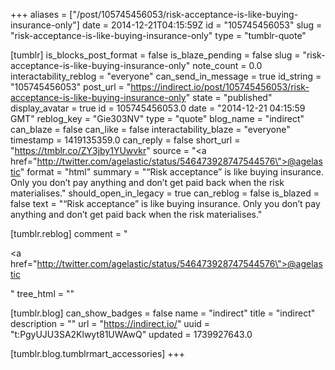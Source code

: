 +++
aliases = ["/post/105745456053/risk-acceptance-is-like-buying-insurance-only"]
date = 2014-12-21T04:15:59Z
id = "105745456053"
slug = "risk-acceptance-is-like-buying-insurance-only"
type = "tumblr-quote"

[tumblr]
is_blocks_post_format = false
is_blaze_pending = false
slug = "risk-acceptance-is-like-buying-insurance-only"
note_count = 0.0
interactability_reblog = "everyone"
can_send_in_message = true
id_string = "105745456053"
post_url = "https://indirect.io/post/105745456053/risk-acceptance-is-like-buying-insurance-only"
state = "published"
display_avatar = true
id = 105745456053.0
date = "2014-12-21 04:15:59 GMT"
reblog_key = "Gie303NV"
type = "quote"
blog_name = "indirect"
can_blaze = false
can_like = false
interactability_blaze = "everyone"
timestamp = 1419135359.0
can_reply = false
short_url = "https://tmblr.co/ZY3jby1YUwvkr"
source = "<a href=\"http://twitter.com/agelastic/status/546473928747544576\">@agelastic</a>"
format = "html"
summary = "“Risk acceptance” is like buying insurance. Only you don’t pay anything and don’t get paid back when the risk materialises."
should_open_in_legacy = true
can_reblog = false
is_blazed = false
text = "&ldquo;Risk acceptance&rdquo; is like buying insurance. Only you don&rsquo;t pay anything and don&rsquo;t get paid back when the risk materialises."

[tumblr.reblog]
comment = "<p><a href=\"http://twitter.com/agelastic/status/546473928747544576\">@agelastic</a></p>"
tree_html = ""

[tumblr.blog]
can_show_badges = false
name = "indirect"
title = "indirect"
description = ""
url = "https://indirect.io/"
uuid = "t:PgyUJU3SA2Klwyt81UWAwQ"
updated = 1739927643.0

[tumblr.blog.tumblrmart_accessories]
+++
